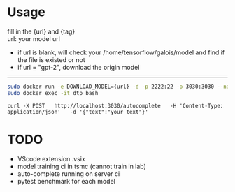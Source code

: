 # Usage
fill in the {url} and {tag}  
url: your model url  
- if url is blank, will check your /home/tensorflow/galois/model and find if the file is existed or not
- if url = "gpt-2", download the origin model

----

```sh
sudo docker run -e DOWNLOAD_MODEL={url} -d -p 2222:22 -p 3030:3030 --name dtp yqchenee/dtp-tensorflow:{tag}
sudo docker exec -it dtp bash
```
```
curl -X POST   http://localhost:3030/autocomplete   -H 'Content-Type: application/json'   -d '{"text":"your text"}'
```
# TODO
*   VScode extension .vsix
*   model training ci in tsmc (cannot train in lab)
*   auto-complete running on server ci
*   pytest benchmark for each model